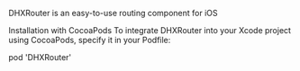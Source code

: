 DHXRouter is an easy-to-use routing component for  iOS

Installation with CocoaPods
To integrate DHXRouter into your Xcode project using CocoaPods, specify it in your Podfile:

pod 'DHXRouter'
